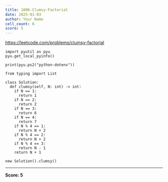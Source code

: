 ```yaml
---
title: 1006-Clumsy-Factorial
date: 2025-01-03
author: Your Name
cell_count: 6
score: 5
---
```


https://leetcode.com/problems/clumsy-factorial


```
import pyutil as pyu
pyu.get_local_pyinfo()
```


```
print(pyu.ps2("python-dotenv"))
```


```
from typing import List
```


```
class Solution:
  def clumsy(self, N: int) -> int:
    if N == 1:
      return 1
    if N == 2:
      return 2
    if N == 3:
      return 6
    if N == 4:
      return 7
    if N % 4 == 1:
      return N + 2
    if N % 4 == 2:
      return N + 2
    if N % 4 == 3:
      return N - 1
    return N + 1
```


```
new Solution().clumsy()
```


---
**Score: 5**